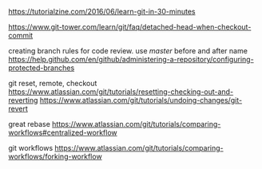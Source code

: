 https://tutorialzine.com/2016/06/learn-git-in-30-minutes

https://www.git-tower.com/learn/git/faq/detached-head-when-checkout-commit

creating branch rules for code review. use _master_ before and after name
https://help.github.com/en/github/administering-a-repository/configuring-protected-branches

git reset, remote, checkout
https://www.atlassian.com/git/tutorials/resetting-checking-out-and-reverting
https://www.atlassian.com/git/tutorials/undoing-changes/git-revert

great rebase
https://www.atlassian.com/git/tutorials/comparing-workflows#centralized-workflow

git workflows
https://www.atlassian.com/git/tutorials/comparing-workflows/forking-workflow
